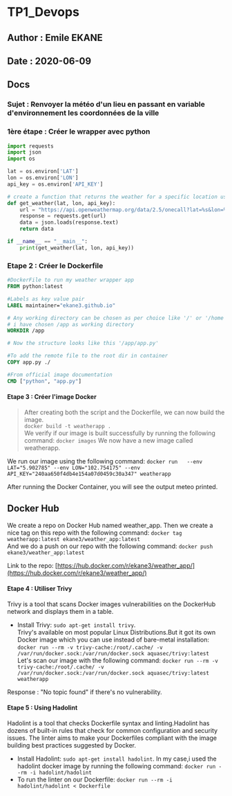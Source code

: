 # TP1_Devops
## Author : Emile EKANE
## Date : 2020-06-09

## Docs
### Sujet : Renvoyer la météo d'un lieu en passant en variable d'environnement les coordonnées de la ville  

### 1ère étape : Créer le wrapper avec python
```python
import requests
import json
import os

lat = os.environ['LAT']
lon = os.environ['LON']
api_key = os.environ['API_KEY']

# create a function that returns the weather for a specific location using env lat and lon
def get_weather(lat, lon, api_key):
    url = "https://api.openweathermap.org/data/2.5/onecall?lat=%s&lon=%s&appid=%s&units=metric" % (lat, lon, api_key)
    response = requests.get(url)
    data = json.loads(response.text)
    return data

if __name__ == "__main__":
    print(get_weather(lat, lon, api_key))
```

### Etape 2 : Créer le Dockerfile
```dockerfile
#DockerFile to run my weather wrapper app
FROM python:latest

#Labels as key value pair
LABEL maintainer="ekane3.github.io"

# Any working directory can be chosen as per choice like '/' or '/home' etc
# i have chosen /app as working directory
WORKDIR /app

# Now the structure looks like this '/app/app.py'

#To add the remote file to the root dir in container
COPY app.py ./

#From official image documentation
CMD ["python", "app.py"]
```	
#### Etape 3 : Créer l'image Docker
> After creating  both the script and the Dockerfile, we can now build the image.  
     `docker build -t weatherapp .`  
We verify if our image is built successfully by running the following command:
        `docker images`
We now have a new image called weatherapp.

We run our image using the following command:
        `docker run  
--env LAT="5.902785" --env LON="102.754175" --env API_KEY="240aa650f4db4e154a07d0459c30a347" weatherapp`  


After running the Docker Container, you will see the output meteo printed.

## Docker Hub
  

We create a repo on Docker Hub named weather_app.
Then we create a nice tag on this repo with the following command:
        `docker tag weatherapp:latest ekane3/weather_app:latest`  
And we do a push on our repo with the following command:
        `docker push ekane3/weather_app:latest`  

Link to the repo: [https://hub.docker.com/r/ekane3/weather_app/](https://hub.docker.com/r/ekane3/weather_app/)

#### Etape 4 : Utiliser Trivy 

Trivy is a tool that scans Docker images vulnerabilities on the DockerHub network and displays them in a table.

* Install Trivy: `sudo apt-get install trivy`.    
Trivy's available on most popular Linux Distributions.But it got its own Docker image which you can use instead of bare-metal installation:  
        `docker run --rm -v trivy-cache:/root/.cache/ -v /var/run/docker.sock:/var/run/docker.sock aquasec/trivy:latest`  
Let's scan our image with the following command:
        `docker run --rm -v trivy-cache:/root/.cache/ -v /var/run/docker.sock:/var/run/docker.sock aquasec/trivy:latest weatherapp`

Response : "No topic found" if there's no vulnerability.

#### Etape 5 : Using Hadolint

Hadolint is a tool that checks Dockerfile syntax and linting.Hadolint has dozens of built-in rules that check for common configuration and security issues. The linter aims to make your Dockerfiles compliant with the image building best practices suggested by Docker.
* Install Hadolint: `sudo apt-get install hadolint`.
In my case,i used the hadolint docker image by running the following command: `docker run --rm -i hadolint/hadolint`
* To run the linter on our Dockerfile: `docker run --rm -i hadolint/hadolint < Dockerfile`